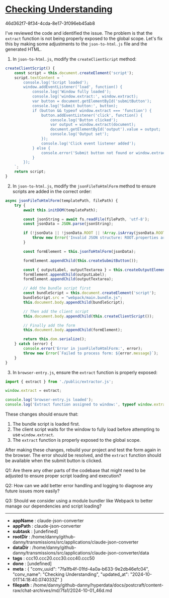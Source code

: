 # [Checking Understanding](https://claude.ai/chat/7fa1fb4f-01fd-4a0a-b633-9e2db46efc04)

46d362f7-8f34-4cda-8e17-3f096eb45ab8

 I've reviewed the code and identified the issue. The problem is that the `extract` function is not being properly exposed to the global scope. Let's fix this by making some adjustments to the `json-to-html.js` file and the generated HTML.

1. In `json-to-html.js`, modify the `createClientScript` method:

```javascript
createClientScript() {
    const script = this.document.createElement('script');
    script.textContent = `
        console.log('Script loaded');
        window.addEventListener('load', function() {
            console.log('Window fully loaded');
            console.log('window.extract:', window.extract);
            var button = document.getElementById('submitButton');
            console.log('Submit button:', button);
            if (button && typeof window.extract === 'function') {
                button.addEventListener('click', function() {
                    console.log('Button clicked');
                    var output = window.extract(document);
                    document.getElementById('output').value = output;
                    console.log('Output set');
                });
                console.log('Click event listener added');
            } else {
                console.error('Submit button not found or window.extract is not a function');
            }
        });
    `;
    return script;
}
```

2. In `json-to-html.js`, modify the `jsonFileToHtmlForm` method to ensure scripts are added in the correct order:

```javascript
async jsonFileToHtmlForm(templatePath, filePath) {
    try {
        await this.initDOM(templatePath);

        const jsonString = await fs.readFile(filePath, 'utf-8');
        const jsonData = JSON.parse(jsonString);

        if (!jsonData || !jsonData.ROOT || !Array.isArray(jsonData.ROOT.properties)) {
            throw new Error('Invalid JSON structure: ROOT.properties array is missing');
        }

        const formElement = this.jsonToHtmlForm(jsonData);

        formElement.appendChild(this.createSubmitButton());

        const { outputLabel, outputTextarea } = this.createOutputElements();
        formElement.appendChild(outputLabel);
        formElement.appendChild(outputTextarea);

        // Add the bundle script first
        const bundleScript = this.document.createElement('script');
        bundleScript.src = "webpack/main.bundle.js";
        this.document.body.appendChild(bundleScript);

        // Then add the client script
        this.document.body.appendChild(this.createClientScript());

        // Finally add the form
        this.document.body.appendChild(formElement);

        return this.dom.serialize();
    } catch (error) {
        console.error('Error in jsonFileToHtmlForm:', error);
        throw new Error(`Failed to process form: ${error.message}`);
    }
}
```

3. In `browser-entry.js`, ensure the `extract` function is properly exposed:

```javascript
import { extract } from './public/extractor.js';

window.extract = extract;

console.log('browser-entry.js loaded');
console.log('Extract function assigned to window:', typeof window.extract);
```

These changes should ensure that:

1. The bundle script is loaded first.
2. The client script waits for the window to fully load before attempting to use `window.extract`.
3. The `extract` function is properly exposed to the global scope.

After making these changes, rebuild your project and test the form again in the browser. The error should be resolved, and the `extract` function should be available when the submit button is clicked.

Q1: Are there any other parts of the codebase that might need to be adjusted to ensure proper script loading and execution?

Q2: How can we add better error handling and logging to diagnose any future issues more easily?

Q3: Should we consider using a module bundler like Webpack to better manage our dependencies and script loading?

---

* **appName** : claude-json-converter
* **appPath** : claude-json-converter
* **subtask** : [undefined]
* **rootDir** : /home/danny/github-danny/transmissions/src/applications/claude-json-converter
* **dataDir** : /home/danny/github-danny/transmissions/src/applications/claude-json-converter/data
* **tags** : ccc10.ccc20.ccc30.ccc40.ccc50
* **done** : [undefined]
* **meta** : {
  "conv_uuid": "7fa1fb4f-01fd-4a0a-b633-9e2db46efc04",
  "conv_name": "Checking Understanding",
  "updated_at": "2024-10-01T14:18:40.074033Z"
}
* **filepath** : /home/danny/github-danny/hyperdata/docs/postcraft/content-raw/chat-archives/md/7fa1/2024-10-01_46d.md